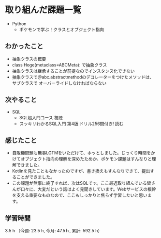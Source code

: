 # 取り組んだ課題一覧
- Python
    - ポケモンで学ぶ！クラスとオブジェクト指向 
## わかったこと
- 抽象クラスの概要
-  class Hoge(metaclass=ABCMeta): で抽象クラス
- 抽象クラスは継承することが前提なのでインスタンス化できない
- 抽象クラスで＠abc.abstractmethodのデコレーターをつけたメソッドは、サブクラスで オーバーライドしなければならない        
## 次やること
- SQL
    - SQL超入門コース 視聴
    - スッキリわかるSQL入門 第4版 ドリル256問付き!  読む
## 感じたこと
- 自販機問題も無事LGTMをいただけて、ホッとしました。じっくり時間をかけてオブジェクト指向の理解を深めたためか、ポケモン課題はすんなりと理解できました。
- Kotlinを見たこともなかったのですが、書き換えもすんなりできて、提出することができました。
- この課題が無事に終了すれば、次はSQLです。ここ最近取り組んでいる皆さんが口々に、大変だという話はよく見聞きしています。Webサービスの根幹を支える重要なものなので、ここもしっかりと焦らず学習したいと思います。    
## 学習時間
3.5 h （今週: 23.5 h, 今月: 47.5ｈ, 累計: 592.5 h）
